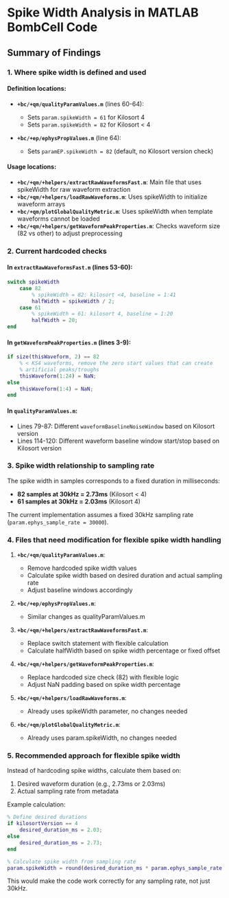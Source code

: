 # Spike Width Analysis in MATLAB BombCell Code

## Summary of Findings

### 1. Where spike width is defined and used

#### Definition locations:
- **`+bc/+qm/qualityParamValues.m`** (lines 60-64):
  - Sets `param.spikeWidth = 61` for Kilosort 4
  - Sets `param.spikeWidth = 82` for Kilosort < 4
  
- **`+bc/+ep/ephysPropValues.m`** (line 64):
  - Sets `paramEP.spikeWidth = 82` (default, no Kilosort version check)

#### Usage locations:
- **`+bc/+qm/+helpers/extractRawWaveformsFast.m`**: Main file that uses spikeWidth for raw waveform extraction
- **`+bc/+qm/+helpers/loadRawWaveforms.m`**: Uses spikeWidth to initialize waveform arrays
- **`+bc/+qm/plotGlobalQualityMetric.m`**: Uses spikeWidth when template waveforms cannot be loaded
- **`+bc/+qm/+helpers/getWaveformPeakProperties.m`**: Checks waveform size (82 vs other) to adjust preprocessing

### 2. Current hardcoded checks

#### In `extractRawWaveformsFast.m` (lines 53-60):
```matlab
switch spikeWidth
    case 82
        % spikeWidth = 82: kilosort <4, baseline = 1:41
        halfWidth = spikeWidth / 2;
    case 61
        % spikeWidth = 61: kilosort 4, baseline = 1:20
        halfWidth = 20;
end
```

#### In `getWaveformPeakProperties.m` (lines 3-9):
```matlab
if size(thisWaveform, 2) == 82
    % < KS4 waveforms, remove the zero start values that can create
    % artificial peaks/troughs
    thisWaveform(1:24) = NaN;
else
    thisWaveform(1:4) = NaN;
end
```

#### In `qualityParamValues.m`:
- Lines 79-87: Different `waveformBaselineNoiseWindow` based on Kilosort version
- Lines 114-120: Different waveform baseline window start/stop based on Kilosort version

### 3. Spike width relationship to sampling rate

The spike width in samples corresponds to a fixed duration in milliseconds:
- **82 samples at 30kHz = 2.73ms** (Kilosort < 4)
- **61 samples at 30kHz = 2.03ms** (Kilosort 4)

The current implementation assumes a fixed 30kHz sampling rate (`param.ephys_sample_rate = 30000`).

### 4. Files that need modification for flexible spike width handling

1. **`+bc/+qm/qualityParamValues.m`**:
   - Remove hardcoded spike width values
   - Calculate spike width based on desired duration and actual sampling rate
   - Adjust baseline windows accordingly

2. **`+bc/+ep/ephysPropValues.m`**:
   - Similar changes as qualityParamValues.m

3. **`+bc/+qm/+helpers/extractRawWaveformsFast.m`**:
   - Replace switch statement with flexible calculation
   - Calculate halfWidth based on spike width percentage or fixed offset

4. **`+bc/+qm/+helpers/getWaveformPeakProperties.m`**:
   - Replace hardcoded size check (82) with flexible logic
   - Adjust NaN padding based on spike width percentage

5. **`+bc/+qm/+helpers/loadRawWaveforms.m`**:
   - Already uses spikeWidth parameter, no changes needed

6. **`+bc/+qm/plotGlobalQualityMetric.m`**:
   - Already uses param.spikeWidth, no changes needed

### 5. Recommended approach for flexible spike width

Instead of hardcoding spike widths, calculate them based on:
1. Desired waveform duration (e.g., 2.73ms or 2.03ms)
2. Actual sampling rate from metadata

Example calculation:
```matlab
% Define desired durations
if kilosortVersion == 4
    desired_duration_ms = 2.03;
else
    desired_duration_ms = 2.73;
end

% Calculate spike width from sampling rate
param.spikeWidth = round(desired_duration_ms * param.ephys_sample_rate / 1000);
```

This would make the code work correctly for any sampling rate, not just 30kHz.